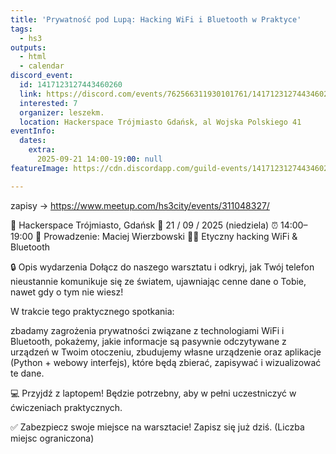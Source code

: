 ```yaml
---
title: 'Prywatność pod Lupą: Hacking WiFi i Bluetooth w Praktyce'
tags:
  - hs3
outputs:
  - html
  - calendar
discord_event:
  id: 1417123127443460260
  link: https://discord.com/events/762566311930101761/1417123127443460260
  interested: 7
  organizer: leszekm.
  location: Hackerspace Trójmiasto Gdańsk, al Wojska Polskiego 41
eventInfo:
  dates:
    extra:
      2025-09-21 14:00-19:00: null
featureImage: https://cdn.discordapp.com/guild-events/1417123127443460260/c638d197f5b1f0c569576dff637f42b3.png?size=1024

---
```


zapisy ->  https://www.meetup.com/hs3city/events/311048327/

📍 Hackerspace Trójmiasto, Gdańsk
📅 21 / 09 / 2025 (niedziela)
⏰ 14:00–19:00
👤 Prowadzenie: Maciej Wierzbowski
🧑‍💻 Etyczny hacking WiFi & Bluetooth


🔒 Opis wydarzenia
Dołącz do naszego warsztatu i odkryj, jak Twój telefon nieustannie komunikuje się ze światem, ujawniając cenne dane o Tobie, nawet gdy o tym nie wiesz!

W trakcie tego praktycznego spotkania:

zbadamy zagrożenia prywatności związane z technologiami WiFi i Bluetooth,
pokażemy, jakie informacje są pasywnie odczytywane z urządzeń w Twoim otoczeniu,
zbudujemy własne urządzenie oraz aplikacje (Python + webowy interfejs), które będą zbierać, zapisywać i wizualizować te dane.

💻 Przyjdź z laptopem! Będzie potrzebny, aby w pełni uczestniczyć w ćwiczeniach praktycznych.


✅ Zabezpiecz swoje miejsce na warsztacie! Zapisz się już dziś.
(Liczba miejsc ograniczona)
